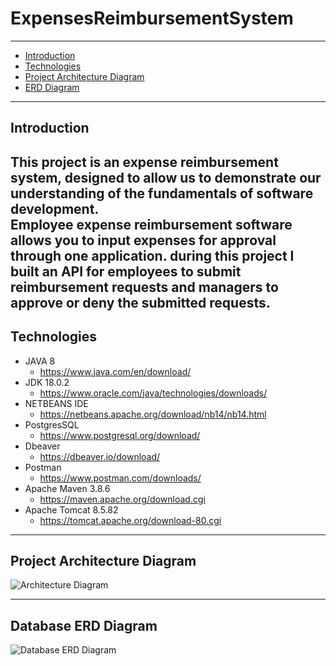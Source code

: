 # ExpensesReimbursementSystem

---
 * [Introduction](#introduction)
 * [Technologies](#technologies)
 * [Project Architecture Diagram](#project-architecture-diagram)
 * [ERD Diagram](#database-erd-diagram)

---
## Introduction
This project is an expense reimbursement system, designed to allow us
to demonstrate our understanding of the fundamentals of software development.<br/>
Employee expense reimbursement software allows you to input expenses for approval
through one application. during this project I built an API for employees  to submit
reimbursement requests and managers to approve or deny the submitted requests.
---
## Technologies
- JAVA 8
  - https://www.java.com/en/download/
- JDK 18.0.2 
  - https://www.oracle.com/java/technologies/downloads/
- NETBEANS IDE
  - https://netbeans.apache.org/download/nb14/nb14.html
- PostgresSQL
  - https://www.postgresql.org/download/
- Dbeaver
  - https://dbeaver.io/download/
- Postman
  - https://www.postman.com/downloads/
- Apache Maven 3.8.6
  - https://maven.apache.org/download.cgi
- Apache Tomcat 8.5.82
  - https://tomcat.apache.org/download-80.cgi
---
## Project Architecture Diagram 
![Architecture Diagram](https://user-images.githubusercontent.com/52228409/188332949-9e5734be-c8a9-4765-9e46-7248d2889c73.JPG)

---
## Database ERD Diagram
![Database ERD Diagram](https://user-images.githubusercontent.com/52228409/188332952-e723f4c7-b8d8-490f-a00f-bdfa913613b5.JPG)
